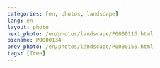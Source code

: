 ```yaml
---
categories: [en, photos, landscape]
lang: en
layout: photo
next_photo: /en/photos/landscape/P0000116.html
picname: P0000134
prev_photo: /en/photos/landscape/P0000156.html
tags: [Tree]
---
```

